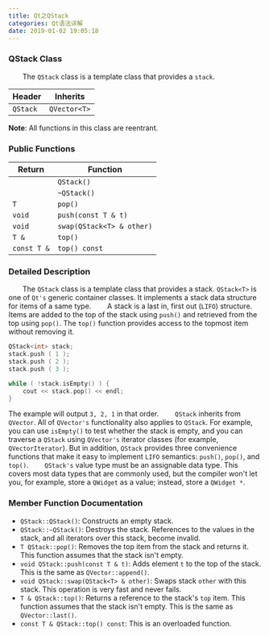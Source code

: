 ```yaml
---
title: Qt之QStack
categories: Qt语法详解
date: 2019-01-02 19:05:18
---
```

### QStack Class

&emsp;&emsp;The `QStack` class is a template class that provides a `stack`.<!--more-->

Header   | Inherits
---------|---------
`QStack` | `QVector<T>`

**Note**: All functions in this class are reentrant.

### Public Functions

Return      | Function
------------|---------
            | `QStack()`
            | `~QStack()`
`T`         | `pop()`
`void`      | `push(const T & t)`
`void`      | `swap(QStack<T> & other)`
`T &`       | `top()`
`const T &` | `top() const`

### Detailed Description

&emsp;&emsp;The `QStack` class is a template class that provides a stack. `QStack<T>` is one of `Qt's` generic container classes. It implements a stack data structure for items of a same type.
&emsp;&emsp;A stack is a last in, first out (`LIFO`) structure. Items are added to the top of the stack using `push()` and retrieved from the top using `pop()`. The `top()` function provides access to the topmost item without removing it.

``` cpp
QStack<int> stack;
stack.push ( 1 );
stack.push ( 2 );
stack.push ( 3 );

while ( !stack.isEmpty() ) {
    cout << stack.pop() << endl;
}
```

The example will output `3, 2, 1` in that order.
&emsp;&emsp;`QStack` inherits from `QVector`. All of `QVector's` functionality also applies to `QStack`. For example, you can use `isEmpty()` to test whether the stack is empty, and you can traverse a `QStack` using `QVector's` iterator classes (for example, `QVectorIterator`). But in addition, `QStack` provides three convenience functions that make it easy to implement `LIFO` semantics: `push()`, `pop()`, and `top()`.
&emsp;&emsp;`QStack's` value type must be an assignable data type. This covers most data types that are commonly used, but the compiler won't let you, for example, store a `QWidget` as a value; instead, store a `QWidget *`.

### Member Function Documentation

- `QStack::QStack()`: Constructs an empty stack.
- `QStack::~QStack()`: Destroys the stack. References to the values in the stack, and all iterators over this stack, become invalid.
- `T QStack::pop()`: Removes the top item from the stack and returns it. This function assumes that the stack isn't empty.
- `void QStack::push(const T & t)`: Adds element `t` to the top of the stack. This is the same as `QVector::append()`.
- `void QStack::swap(QStack<T> & other)`: Swaps stack `other` with this stack. This operation is very fast and never fails.
- `T & QStack::top()`: Returns a reference to the stack's `top` item. This function assumes that the stack isn't empty. This is the same as `QVector::last()`.
- `const T & QStack::top() const`: This is an overloaded function.